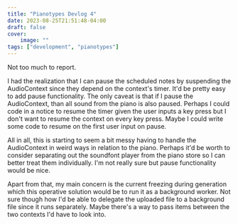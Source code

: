 ```yaml
---
title: "Pianotypes Devlog 4"
date: 2023-08-25T21:51:48-04:00
draft: false
cover:
    image: ""
tags: ["development", "pianotypes"]
---
```


Not too much to report.

I had the realization that I can pause the scheduled notes by suspending the AudioContext since they depend on the context's timer. It'd be pretty easy to add pause functionality. The only caveat is that if I pause the AudioContext, than all sound from the piano is also paused. Perhaps I could code in a notice to resume the timer given the user inputs a key press but I don't want to resume the context on every key press. Maybe I could write some code to resume on the first user input on pause.

All in all, this is starting to seem a bit messy having to handle the AudioContext in weird ways in relation to the piano. Perhaps it'd be worth to consider separating out the soundfont player from the piano store so I can better treat them individually. I'm not really sure but pause functionality would be nice.

Apart from that, my main concern is the current freezing during generation which this operative solution would be to run it as a background worker. Not sure though how I'd be able to delegate the uploaded file to a background file since it runs separately. Maybe there's a way to pass items between the two contexts I'd have to look into.